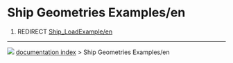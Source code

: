 # Ship Geometries Examples/en
1.  REDIRECT [Ship_LoadExample/en](Ship_LoadExample/en.md)



---
![](images/Button_right.svg) [documentation index](../README.md) > Ship Geometries Examples/en
